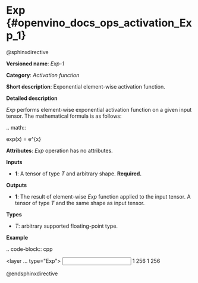 # Exp {#openvino_docs_ops_activation_Exp_1}

@sphinxdirective

**Versioned name**: *Exp-1*

**Category**: *Activation function*

**Short description**: Exponential element-wise activation function.

**Detailed description**

*Exp* performs element-wise exponential activation function on a given input tensor. The mathematical formula is as follows:

.. math::
   
   exp(x) = e^{x}

**Attributes**: *Exp* operation has no attributes.

**Inputs**

* **1**: A tensor of type *T* and arbitrary shape. **Required.**

**Outputs**

* **1**: The result of element-wise *Exp* function applied to the input tensor. A tensor of type *T* and the same shape as input tensor.

**Types**

* *T*: arbitrary supported floating-point type.

**Example**

.. code-block:: cpp
   
   <layer ... type="Exp">
       <input>
           <port id="0">
               <dim>1</dim>
               <dim>256</dim>
           </port>
       </input>
       <output>
           <port id="1">
               <dim>1</dim>
               <dim>256</dim>
           </port>
       </output>
   </layer>

@endsphinxdirective

